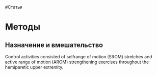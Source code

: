 #Статья 

# Методы

## Назначение и вмешательство

Control activities consisted of selfrange of motion (SROM) stretches and active range of motion (AROM) strengthening exercises throughout the hemiparetic upper extremity.

